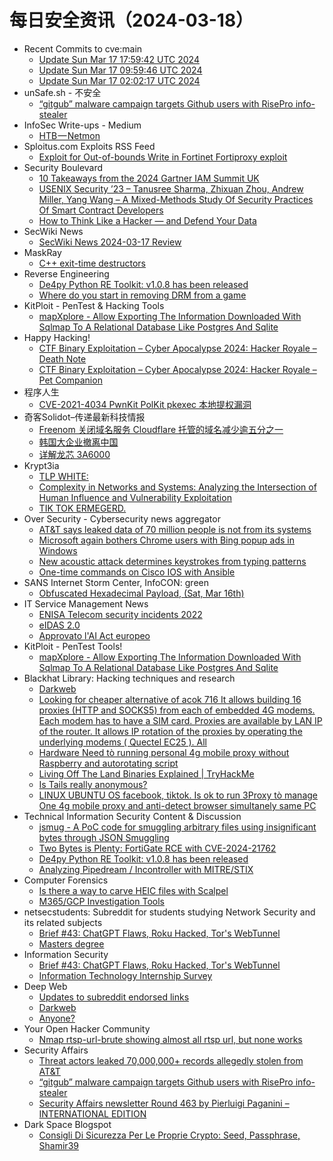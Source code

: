 # 每日安全资讯（2024-03-18）

- Recent Commits to cve:main
  - [Update Sun Mar 17 17:59:42 UTC 2024](https://github.com/trickest/cve/commit/c0beb96d2559dce2ccaa877f15c18628a0291ab9)
  - [Update Sun Mar 17 09:59:46 UTC 2024](https://github.com/trickest/cve/commit/2f5d014110b8abbf3bc5499324b29d41e2e29df4)
  - [Update Sun Mar 17 02:02:17 UTC 2024](https://github.com/trickest/cve/commit/a25cb242a59f8aeea37c2df1c6ee8a5a84c4d54f)
- unSafe.sh - 不安全
  - [“gitgub” malware campaign targets Github users with RisePro info-stealer](https://buaq.net/go-228640.html)
- InfoSec Write-ups - Medium
  - [HTB — Netmon](https://infosecwriteups.com/htb-netmon-5951e2a46486?source=rss----7b722bfd1b8d---4)
- Sploitus.com Exploits RSS Feed
  - [Exploit for Out-of-bounds Write in Fortinet Fortiproxy exploit](https://sploitus.com/exploit?id=9F6C6CE0-C498-5D46-9C59-A95198658D94&utm_source=rss&utm_medium=rss)
- Security Boulevard
  - [10 Takeaways from the 2024 Gartner IAM Summit UK](https://securityboulevard.com/2024/03/10-takeaways-from-the-2024-gartner-iam-summit-uk/)
  - [USENIX Security ’23 – Tanusree Sharma, Zhixuan Zhou, Andrew Miller, Yang Wang – A Mixed-Methods Study Of Security Practices Of Smart Contract Developers](https://securityboulevard.com/2024/03/usenix-security-23-tanusree-sharma-zhixuan-zhou-andrew-miller-yang-wang-a-mixed-methods-study-of-security-practices-of-smart-contract-developers/)
  - [How to Think Like a Hacker — and Defend Your Data](https://securityboulevard.com/2024/03/how-to-think-like-a-hacker-and-defend-your-data/)
- SecWiki News
  - [SecWiki News 2024-03-17 Review](http://www.sec-wiki.com/?2024-03-17)
- MaskRay
  - [C++ exit-time destructors](https://maskray.me/blog/2024-03-17-c++-exit-time-destructors)
- Reverse Engineering
  - [De4py Python RE Toolkit: v1.0.8 has been released](https://www.reddit.com/r/ReverseEngineering/comments/1bgwv6w/de4py_python_re_toolkit_v108_has_been_released/)
  - [Where do you start in removing DRM from a game](https://www.reddit.com/r/ReverseEngineering/comments/1bhapje/where_do_you_start_in_removing_drm_from_a_game/)
- KitPloit - PenTest &amp; Hacking Tools
  - [mapXplore - Allow Exporting The Information Downloaded With Sqlmap To A Relational Database Like Postgres And Sqlite](http://www.kitploit.com/2024/03/mapxplore-allow-exporting-information.html)
- Happy Hacking!
  - [CTF Binary Exploitation – Cyber Apocalypse 2024: Hacker Royale – Death Note](https://xavibel.com/2024/03/17/ctf-binary-exploitation-cyber-apocalypse-2024-hacker-royale-death-note/)
  - [CTF Binary Exploitation – Cyber Apocalypse 2024: Hacker Royale – Pet Companion](https://xavibel.com/2024/03/17/ctf-binary-exploitation-cyber-apocalypse-2024-hacker-royale-pet-companion/)
- 程序人生
  - [CVE-2021-4034 PwnKit PolKit pkexec 本地提权漏洞](http://programlife.net/2024/03/17/cve-2021-4034-pwnkit-polkit-pkexec-lpe/)
- 奇客Solidot–传递最新科技情报
  - [Freenom 关闭域名服务 Cloudflare 托管的域名减少逾五分之一](https://www.solidot.org/story?sid=77618)
  - [韩国大企业撤离中国](https://www.solidot.org/story?sid=77617)
  - [详解龙芯 3A6000](https://www.solidot.org/story?sid=77616)
- Krypt3ia
  - [TLP WHITE:](https://krypt3ia.wordpress.com/2024/03/17/tlp-white/)
  - [Complexity in Networks and Systems: Analyzing the Intersection of Human Influence and Vulnerability Exploitation](https://krypt3ia.wordpress.com/2024/03/17/complexity-in-networks-and-systems-analyzing-the-intersection-of-human-influence-and-vulnerability-exploitation/)
  - [TIK TOK ERMEGERD.](https://krypt3ia.wordpress.com/2024/03/17/tik-tok-ermegerd/)
- Over Security - Cybersecurity news aggregator
  - [AT&T says leaked data of 70 million people is not from its systems](https://www.bleepingcomputer.com/news/security/att-says-leaked-data-of-70-million-people-is-not-from-its-systems/)
  - [Microsoft again bothers Chrome users with Bing popup ads in Windows](https://www.bleepingcomputer.com/news/microsoft/microsoft-again-bothers-chrome-users-with-bing-popup-ads-in-windows/)
  - [New acoustic attack determines keystrokes from typing patterns](https://www.bleepingcomputer.com/news/security/new-acoustic-attack-determines-keystrokes-from-typing-patterns/)
  - [One-time commands on Cisco IOS with Ansible](https://www.adainese.it/blog/2023/09/25/one-time-commands-on-cisco-ios-with-ansible/)
- SANS Internet Storm Center, InfoCON: green
  - [Obfuscated Hexadecimal Payload, (Sat, Mar 16th)](https://isc.sans.edu/diary/rss/30750)
- IT Service Management News
  - [ENISA Telecom security incidents 2022](http://blog.cesaregallotti.it/2024/03/enisa-telecom-security-incidents-2022.html)
  - [eIDAS 2.0](http://blog.cesaregallotti.it/2024/03/eidas-20.html)
  - [Approvato l'AI Act europeo](http://blog.cesaregallotti.it/2024/03/approvato-lai-act-europeo.html)
- KitPloit - PenTest Tools!
  - [mapXplore - Allow Exporting The Information Downloaded With Sqlmap To A Relational Database Like Postgres And Sqlite](http://www.kitploit.com/2024/03/mapxplore-allow-exporting-information.html)
- Blackhat Library: Hacking techniques and research
  - [Darkweb](https://www.reddit.com/r/blackhat/comments/1bhbh7v/darkweb/)
  - [Looking for cheaper alternative of acok 716 It allows building 16 proxies (HTTP and SOCKS5) from each of embedded 4G modems. Each modem has to have a SIM card. Proxies are available by LAN IP of the router. It allows IP rotation of the proxies by operating the underlying modems ( Quectel EC25 ). All](https://www.reddit.com/r/blackhat/comments/1bh4rvw/looking_for_cheaper_alternative_of_acok_716_it/)
  - [Hardware Need tò running personal 4g mobile proxy without Raspberry and autorotating script](https://www.reddit.com/r/blackhat/comments/1bh4odg/hardware_need_tò_running_personal_4g_mobile_proxy/)
  - [Living Off The Land Binaries Explained | TryHackMe](https://www.reddit.com/r/blackhat/comments/1bgu0uz/living_off_the_land_binaries_explained_tryhackme/)
  - [Is Tails really anonymous?](https://www.reddit.com/r/blackhat/comments/1bgr0sa/is_tails_really_anonymous/)
  - [LINUX UBUNTU OS facebook, tiktok. Is ok to run 3Proxy tò manage One 4g mobile proxy and anti-detect browser simultanely same PC](https://www.reddit.com/r/blackhat/comments/1bgr4x9/linux_ubuntu_os_facebook_tiktok_is_ok_to_run/)
- Technical Information Security Content & Discussion
  - [jsmug - A PoC code for smuggling arbitrary files using insignificant bytes through JSON Smuggling](https://www.reddit.com/r/netsec/comments/1bhambp/jsmug_a_poc_code_for_smuggling_arbitrary_files/)
  - [Two Bytes is Plenty: FortiGate RCE with CVE-2024-21762](https://www.reddit.com/r/netsec/comments/1bgl1sl/two_bytes_is_plenty_fortigate_rce_with/)
  - [De4py Python RE Toolkit: v1.0.8 has been released](https://www.reddit.com/r/netsec/comments/1bgwvsj/de4py_python_re_toolkit_v108_has_been_released/)
  - [Analyzing Pipedream / Incontroller with MITRE/STIX](https://www.reddit.com/r/netsec/comments/1bgyk9c/analyzing_pipedream_incontroller_with_mitrestix/)
- Computer Forensics
  - [Is there a way to carve HEIC files with Scalpel](https://www.reddit.com/r/computerforensics/comments/1bh9s4z/is_there_a_way_to_carve_heic_files_with_scalpel/)
  - [M365/GCP Investigation Tools](https://www.reddit.com/r/computerforensics/comments/1bh2056/m365gcp_investigation_tools/)
- netsecstudents: Subreddit for students studying Network Security and its related subjects
  - [Brief #43: ChatGPT Flaws, Roku Hacked, Tor's WebTunnel](https://www.reddit.com/r/netsecstudents/comments/1bhbpez/brief_43_chatgpt_flaws_roku_hacked_tors_webtunnel/)
  - [Masters degree](https://www.reddit.com/r/netsecstudents/comments/1bhcrd7/masters_degree/)
- Information Security
  - [Brief #43: ChatGPT Flaws, Roku Hacked, Tor's WebTunnel](https://www.reddit.com/r/Information_Security/comments/1bhbr6b/brief_43_chatgpt_flaws_roku_hacked_tors_webtunnel/)
  - [Information Technology Internship Survey](https://www.reddit.com/r/Information_Security/comments/1bgsg6q/information_technology_internship_survey/)
- Deep Web
  - [Updates to subreddit endorsed links](https://www.reddit.com/r/deepweb/comments/1bh1akm/updates_to_subreddit_endorsed_links/)
  - [Darkweb](https://www.reddit.com/r/deepweb/comments/1bhbjv5/darkweb/)
  - [Anyone?](https://www.reddit.com/r/deepweb/comments/1bh14y9/anyone/)
- Your Open Hacker Community
  - [Nmap rtsp-url-brute showing almost all rtsp url, but none works](https://www.reddit.com/r/HowToHack/comments/1bhagsg/nmap_rtspurlbrute_showing_almost_all_rtsp_url_but/)
- Security Affairs
  - [Threat actors leaked 70,000,000+ records allegedly stolen from AT&T](https://securityaffairs.com/160627/data-breach/70m-att-records-leaked.html)
  - [“gitgub” malware campaign targets Github users with RisePro info-stealer](https://securityaffairs.com/160596/hacking/risepro-info-stealer-targets-github-users.html)
  - [Security Affairs newsletter Round 463 by Pierluigi Paganini – INTERNATIONAL EDITION](https://securityaffairs.com/160586/breaking-news/security-affairs-newsletter-round-463-by-pierluigi-paganini-international-edition.html)
- Dark Space Blogspot
  - [Consigli Di Sicurezza Per Le Proprie Crypto: Seed, Passphrase, Shamir39](http://darkwhite666.blogspot.com/2024/03/consigli-di-sicurezza-per-le-proprie.html)
